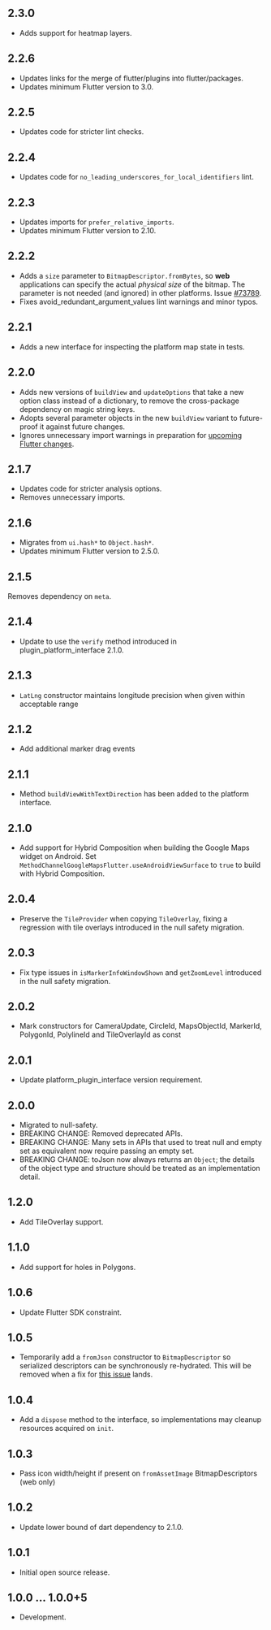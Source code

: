 ## 2.3.0

* Adds support for heatmap layers.

## 2.2.6

* Updates links for the merge of flutter/plugins into flutter/packages.
* Updates minimum Flutter version to 3.0.

## 2.2.5

* Updates code for stricter lint checks.

## 2.2.4

* Updates code for `no_leading_underscores_for_local_identifiers` lint.

## 2.2.3

* Updates imports for `prefer_relative_imports`.
* Updates minimum Flutter version to 2.10.

## 2.2.2

* Adds a `size` parameter to `BitmapDescriptor.fromBytes`, so **web** applications
  can specify the actual *physical size* of the bitmap. The parameter is not needed
  (and ignored) in other platforms. Issue [#73789](https://github.com/flutter/flutter/issues/73789).
* Fixes avoid_redundant_argument_values lint warnings and minor typos.

## 2.2.1

* Adds a new interface for inspecting the platform map state in tests.

## 2.2.0

* Adds new versions of `buildView` and `updateOptions` that take a new option
  class instead of a dictionary, to remove the cross-package dependency on
  magic string keys.
* Adopts several parameter objects in the new `buildView` variant to
  future-proof it against future changes.
* Ignores unnecessary import warnings in preparation for [upcoming Flutter changes](https://github.com/flutter/flutter/pull/104231).

## 2.1.7

* Updates code for stricter analysis options.
* Removes unnecessary imports.

## 2.1.6

* Migrates from `ui.hash*` to `Object.hash*`.
* Updates minimum Flutter version to 2.5.0.

## 2.1.5

Removes dependency on `meta`.

## 2.1.4

* Update to use the `verify` method introduced in plugin_platform_interface 2.1.0.

## 2.1.3

* `LatLng` constructor maintains longitude precision when given within
  acceptable range

## 2.1.2

* Add additional marker drag events

## 2.1.1

* Method `buildViewWithTextDirection` has been added to the platform interface.

## 2.1.0

* Add support for Hybrid Composition when building the Google Maps widget on Android. Set
  `MethodChannelGoogleMapsFlutter.useAndroidViewSurface` to `true` to build with Hybrid Composition.

## 2.0.4

* Preserve the `TileProvider` when copying `TileOverlay`, fixing a
  regression with tile overlays introduced in the null safety migration.

## 2.0.3

* Fix type issues in `isMarkerInfoWindowShown` and `getZoomLevel` introduced
  in the null safety migration.

## 2.0.2

* Mark constructors for CameraUpdate, CircleId, MapsObjectId, MarkerId, PolygonId, PolylineId and TileOverlayId as const

## 2.0.1

* Update platform_plugin_interface version requirement.

## 2.0.0

* Migrated to null-safety.
* BREAKING CHANGE: Removed deprecated APIs.
* BREAKING CHANGE: Many sets in APIs that used to treat null and empty set as
  equivalent now require passing an empty set.
* BREAKING CHANGE: toJson now always returns an `Object`; the details of the
  object type and structure should be treated as an implementation detail.

## 1.2.0

* Add TileOverlay support.

## 1.1.0

* Add support for holes in Polygons.

## 1.0.6

* Update Flutter SDK constraint.

## 1.0.5

* Temporarily add a `fromJson` constructor to `BitmapDescriptor` so serialized descriptors can be synchronously re-hydrated. This will be removed when a fix for [this issue](https://github.com/flutter/flutter/issues/70330) lands.

## 1.0.4

* Add a `dispose` method to the interface, so implementations may cleanup resources acquired on `init`.

## 1.0.3

* Pass icon width/height if present on `fromAssetImage` BitmapDescriptors (web only)

## 1.0.2

* Update lower bound of dart dependency to 2.1.0.

## 1.0.1

* Initial open source release.

## 1.0.0 ... 1.0.0+5

* Development.

